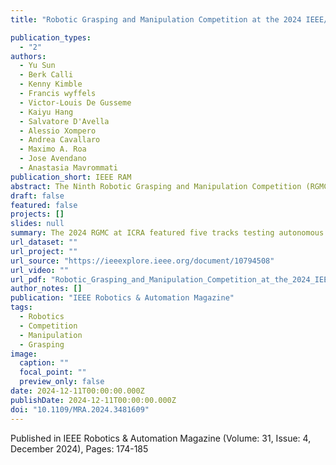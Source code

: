 ```yaml
---
title: "Robotic Grasping and Manipulation Competition at the 2024 IEEE/RAS International Conference on Robotics and Automation"

publication_types:
  - "2"
authors:
  - Yu Sun
  - Berk Calli
  - Kenny Kimble
  - Francis wyffels
  - Victor-Louis De Gusseme
  - Kaiyu Hang
  - Salvatore D'Avella
  - Alessio Xompero
  - Andrea Cavallaro
  - Maximo A. Roa
  - Jose Avendano
  - Anastasia Mavrommati
publication_short: IEEE RAM
abstract: The Ninth Robotic Grasping and Manipulation Competition (RGMC) took place in Yokohama, Japan, during the 2024 IEEE/RAS International Conference on Robotics and Automation (ICRA). The competition organized five tracks grouped into two categories - the manufacturing track and four essential skill tracks, including cloth manipulation, in-hand manipulation, picking in clutter, and human-to-robot handovers. All tasks were performed autonomously by robots, attracting over 70 teams worldwide with 31 teams selected to participate in Yokohama. The competition aimed to assess autonomous manipulation capabilities in handling unknown objects and scenarios with varying degrees of uncertainty.
draft: false
featured: false
projects: []
slides: null
summary: The 2024 RGMC at ICRA featured five tracks testing autonomous robotic manipulation capabilities, drawing participation from teams worldwide to address challenges in manufacturing and essential manipulation skills.
url_dataset: ""
url_project: ""
url_source: "https://ieeexplore.ieee.org/document/10794508"
url_video: ""
url_pdf: "Robotic_Grasping_and_Manipulation_Competition_at_the_2024_IEEE_RAS_International_Conference_on_Robotics_and_Automation_Competitions.pdf"
author_notes: []
publication: "IEEE Robotics & Automation Magazine"
tags:
  - Robotics
  - Competition
  - Manipulation
  - Grasping
image:
  caption: ""
  focal_point: ""
  preview_only: false
date: 2024-12-11T00:00:00.000Z
publishDate: 2024-12-11T00:00:00.000Z
doi: "10.1109/MRA.2024.3481609"
---
```


Published in IEEE Robotics & Automation Magazine (Volume: 31, Issue: 4, December 2024), Pages: 174-185
